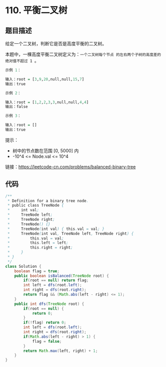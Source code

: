 # 110. 平衡二叉树

## 题目描述

给定一个二叉树，判断它是否是高度平衡的二叉树。

本题中，一棵高度平衡二叉树定义为：`一个二叉树每个节点 的左右两个子树的高度差的绝对值不超过 1 `。

 
```r
示例 1：

输入：root = [3,9,20,null,null,15,7]
输出：true

示例 2：

输入：root = [1,2,2,3,3,null,null,4,4]
输出：false

示例 3：

输入：root = []
输出：true
```

提示：

- 树中的节点数在范围 [0, 5000] 内
- -10^4 <= Node.val <= 10^4

链接：https://leetcode-cn.com/problems/balanced-binary-tree

## 代码

```java
/**
 * Definition for a binary tree node.
 * public class TreeNode {
 *     int val;
 *     TreeNode left;
 *     TreeNode right;
 *     TreeNode() {}
 *     TreeNode(int val) { this.val = val; }
 *     TreeNode(int val, TreeNode left, TreeNode right) {
 *         this.val = val;
 *         this.left = left;
 *         this.right = right;
 *     }
 * }
 */
class Solution {
    boolean flag = true;
    public boolean isBalanced(TreeNode root) {
        if(root == null) return flag;
        int left = dfs(root.left);
        int right = dfs(root.right);
        return flag && (Math.abs(left - right) <= 1);
    }
    public int dfs(TreeNode root) {
        if(root == null) {
            return 0;
        }
        if(!flag) return 0;
        int left = dfs(root.left);
        int right = dfs(root.right);
        if(Math.abs(left - right) > 1) {
            flag = false;
        }
        return Math.max(left, right) + 1;
    }
}
```